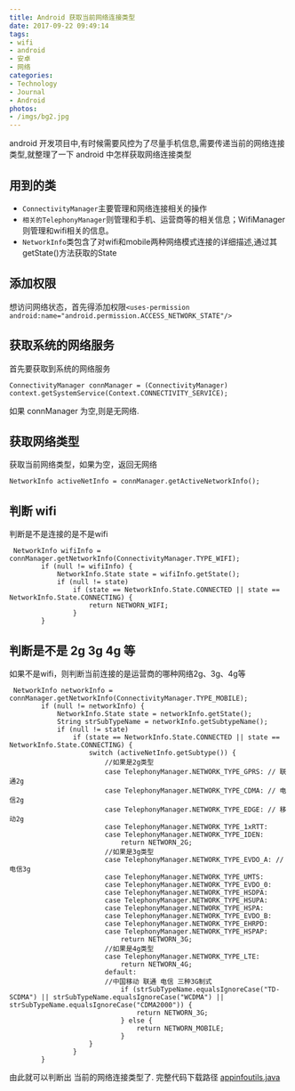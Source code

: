 ```yaml
---
title: Android 获取当前网络连接类型
date: 2017-09-22 09:49:14
tags:
- wifi
- android
- 安卓
- 网络
categories: 
- Technology
- Journal
- Android
photos: 
- /imgs/bg2.jpg
---
```

android 开发项目中,有时候需要风控为了尽量手机信息,需要传递当前的网络连接类型,就整理了一下 android 中怎样获取网络连接类型
<!--more-->
用到的类
----------
- `ConnectivityManager`主要管理和网络连接相关的操作 
- `相关的TelephonyManager`则管理和手机、运营商等的相关信息；WifiManager则管理和wifi相关的信息。
- `NetworkInfo`类包含了对wifi和mobile两种网络模式连接的详细描述,通过其getState()方法获取的State

添加权限
----------
想访问网络状态，首先得添加权限`<uses-permission android:name="android.permission.ACCESS_NETWORK_STATE"/>`  

获取系统的网络服务
----------
首先要获取到系统的网络服务
```
ConnectivityManager connManager = (ConnectivityManager) context.getSystemService(Context.CONNECTIVITY_SERVICE);
```
如果 connManager 为空,则是无网络.

获取网络类型
----------
获取当前网络类型，如果为空，返回无网络
```
NetworkInfo activeNetInfo = connManager.getActiveNetworkInfo();
```
判断 wifi
----------
判断是不是连接的是不是wifi
```
 NetworkInfo wifiInfo = connManager.getNetworkInfo(ConnectivityManager.TYPE_WIFI);
        if (null != wifiInfo) {
            NetworkInfo.State state = wifiInfo.getState();
            if (null != state)
                if (state == NetworkInfo.State.CONNECTED || state == NetworkInfo.State.CONNECTING) {
                    return NETWORN_WIFI;
                }
        }
```
判断是不是 2g 3g 4g 等
----------
如果不是wifi，则判断当前连接的是运营商的哪种网络2g、3g、4g等
```
 NetworkInfo networkInfo = connManager.getNetworkInfo(ConnectivityManager.TYPE_MOBILE);
        if (null != networkInfo) {
            NetworkInfo.State state = networkInfo.getState();
            String strSubTypeName = networkInfo.getSubtypeName();
            if (null != state)
                if (state == NetworkInfo.State.CONNECTED || state == NetworkInfo.State.CONNECTING) {
                    switch (activeNetInfo.getSubtype()) {
                        //如果是2g类型
                        case TelephonyManager.NETWORK_TYPE_GPRS: // 联通2g
                        case TelephonyManager.NETWORK_TYPE_CDMA: // 电信2g
                        case TelephonyManager.NETWORK_TYPE_EDGE: // 移动2g
                        case TelephonyManager.NETWORK_TYPE_1xRTT:
                        case TelephonyManager.NETWORK_TYPE_IDEN:
                            return NETWORN_2G;
                        //如果是3g类型
                        case TelephonyManager.NETWORK_TYPE_EVDO_A: // 电信3g
                        case TelephonyManager.NETWORK_TYPE_UMTS:
                        case TelephonyManager.NETWORK_TYPE_EVDO_0:
                        case TelephonyManager.NETWORK_TYPE_HSDPA:
                        case TelephonyManager.NETWORK_TYPE_HSUPA:
                        case TelephonyManager.NETWORK_TYPE_HSPA:
                        case TelephonyManager.NETWORK_TYPE_EVDO_B:
                        case TelephonyManager.NETWORK_TYPE_EHRPD:
                        case TelephonyManager.NETWORK_TYPE_HSPAP:
                            return NETWORN_3G;
                        //如果是4g类型
                        case TelephonyManager.NETWORK_TYPE_LTE:
                            return NETWORN_4G;
                        default:
                        //中国移动 联通 电信 三种3G制式
                            if (strSubTypeName.equalsIgnoreCase("TD-SCDMA") || strSubTypeName.equalsIgnoreCase("WCDMA") || strSubTypeName.equalsIgnoreCase("CDMA2000")) {
                                return NETWORN_3G;
                            } else {
                                return NETWORN_MOBILE;
                            }
                    }
                }
        }
```
由此就可以判断出 当前的网络连接类型了.
完整代码下载路径  <a href="https://github.com/lovexinforever/blog_back_up/blob/master/AppInfoUtils.java" >appinfoutils.java</a>